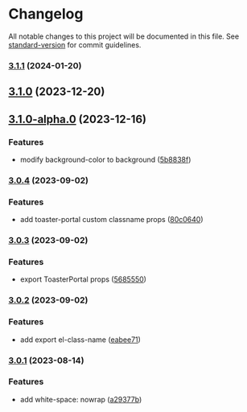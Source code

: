 # Changelog

All notable changes to this project will be documented in this file. See [standard-version](https://github.com/conventional-changelog/standard-version) for commit guidelines.

### [3.1.1](https://github.com/imagine10255/bear-react-toaster/compare/v3.1.0...v3.1.1) (2024-01-20)

## [3.1.0](https://github.com/imagine10255/bear-react-toaster/compare/v3.1.0-alpha.0...v3.1.0) (2023-12-20)

## [3.1.0-alpha.0](https://github.com/imagine10255/bear-react-toaster/compare/v3.0.4...v3.1.0-alpha.0) (2023-12-16)


### Features

* modify background-color to background ([5b8838f](https://github.com/imagine10255/bear-react-toaster/commit/5b8838f6871bb58d9d8650da29ecd68f80ce189d))

### [3.0.4](https://github.com/imagine10255/bear-react-toaster/compare/v3.0.3...v3.0.4) (2023-09-02)


### Features

* add toaster-portal custom classname props ([80c0640](https://github.com/imagine10255/bear-react-toaster/commit/80c0640df16817862e82953afef9241ec1603a15))

### [3.0.3](https://github.com/imagine10255/bear-react-toaster/compare/v3.0.2...v3.0.3) (2023-09-02)


### Features

* export ToasterPortal props ([5685550](https://github.com/imagine10255/bear-react-toaster/commit/5685550353d5be7a0e70638c64d9fc92e309b367))

### [3.0.2](https://github.com/imagine10255/bear-react-toaster/compare/v3.0.1...v3.0.2) (2023-09-02)


### Features

* add export el-class-name ([eabee71](https://github.com/imagine10255/bear-react-toaster/commit/eabee710868f2a3a1bcda14c2da9d45d691e98cc))

### [3.0.1](https://github.com/imagine10255/bear-react-toaster/compare/v3.0.0...v3.0.1) (2023-08-14)


### Features

* add white-space: nowrap ([a29377b](https://github.com/imagine10255/bear-react-toaster/commit/a29377b2b6aa038643e28abc515bab6c4dc6528f))

